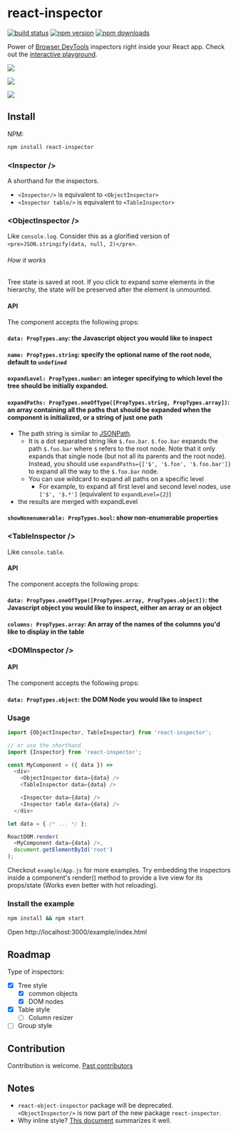 react-inspector
=====================

[![build status](https://img.shields.io/travis/xyc/react-inspector/master.svg?style=flat-square)](https://travis-ci.org/xyc/react-inspector)
[![npm version](https://img.shields.io/npm/v/react-inspector.svg?style=flat-square)](https://www.npmjs.com/package/react-inspector)
[![npm downloads](https://img.shields.io/npm/dm/react-inspector.svg?style=flat-square)](https://www.npmjs.com/package/react-inspector)

Power of [Browser DevTools](https://developers.google.com/web/tools/chrome-devtools/) inspectors right inside your React app. Check out the [interactive playground](http://xyc.github.io/react-inspector/).

![](http://xyc.github.io/react-inspector/objectinspector.png)

![](https://cldup.com/oRiQ3h6glv-3000x3000.png)

![](http://xyc.github.io/react-inspector/tableinspector.png)

## Install

NPM:
```sh
npm install react-inspector
```

### &lt;Inspector />
A shorthand for the inspectors.

- `<Inspector/>` is equivalent to `<ObjectInspector>`
- `<Inspector table/>` is equivalent to `<TableInspector>`

### &lt;ObjectInspector />
Like `console.log`. Consider this as a glorified version of `<pre>JSON.stringify(data, null, 2)</pre>`.

###### How it works
Tree state is saved at root. If you click to expand some elements in the hierarchy, the state will be preserved after the element is unmounted.

#### API
The component accepts the following props:
#### `data: PropTypes.any`: the Javascript object you would like to inspect

#### `name: PropTypes.string`: specify the optional name of the root node, default to `undefined`

#### `expandLevel: PropTypes.number`: an integer specifying to which level the tree should be initially expanded.

#### `expandPaths: PropTypes.oneOfType([PropTypes.string, PropTypes.array])`: an array containing all the paths that should be expanded when the component is initialized, or a string of just one path
- The path string is similar to [JSONPath](http://goessner.net/articles/JsonPath/).
  - It is a dot separated string like `$.foo.bar`. `$.foo.bar` expands the path `$.foo.bar` where `$` refers to the root node. Note that it only expands that single node (but not all its parents and the root node). Instead, you should use `expandPaths={['$', '$.foo', '$.foo.bar']}` to expand all the way to the `$.foo.bar` node.
  - You can use wildcard to expand all paths on a specific level
    - For example, to expand all first level and second level nodes, use `['$', '$.*']` (equivalent to `expandLevel={2}`)
- the results are merged with expandLevel

#### `showNonenumerable: PropTypes.bool`: show non-enumerable properties

### &lt;TableInspector />
Like `console.table`.

#### API
The component accepts the following props:
#### `data: PropTypes.oneOfType([PropTypes.array, PropTypes.object])`: the Javascript object you would like to inspect, either an array or an object

#### `columns: PropTypes.array`: An array of the names of the columns you'd like to display in the table

### &lt;DOMInspector />
#### API
The component accepts the following props:
#### `data: PropTypes.object`: the DOM Node you would like to inspect

### Usage
```js
import {ObjectInspector, TableInspector} from 'react-inspector';

// or use the shorthand
import {Inspector} from 'react-inspector';

const MyComponent = ({ data }) =>
  <div>
    <ObjectInspector data={data} />
    <TableInspector data={data} />

    <Inspector data={data} />
    <Inspector table data={data} />
  </div>

let data = { /* ... */ };

ReactDOM.render(
  <MyComponent data={data} />,
  document.getElementById('root')
);
```
Checkout `example/App.js` for more examples. Try embedding the inspectors inside a component's render() method to provide a live view for its props/state (Works even better with hot reloading).

### Install the example
```sh
npm install && npm start
```
Open http://localhost:3000/example/index.html

## Roadmap
Type of inspectors:
- [x] Tree style
  - [x] common objects
  - [x] DOM nodes
- [x] Table style
  - [ ] Column resizer
- [ ] Group style

## Contribution
Contribution is welcome. [Past contributors](https://github.com/xyc/react-inspector/graphs/contributors)

## Notes
- `react-object-inspector` package will be deprecated. `<ObjectInspector/>` is now part of the new package `react-inspector`.
- Why inline style? [This document](https://github.com/erikras/react-redux-universal-hot-example/blob/master/docs/InlineStyles.md) summarizes it well.
